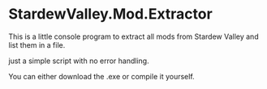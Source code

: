 # StardewValley.Mod.Extractor
This is a little console program to extract all mods from Stardew Valley and list them in a file.

just a simple script with no error handling.

You can either download the .exe or compile it yourself.
